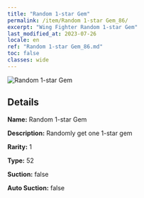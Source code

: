 ```yaml
---
title: "Random 1-star Gem"
permalink: /item/Random 1-star Gem_86/
excerpt: "Wing Fighter Random 1-star Gem"
last_modified_at: 2023-07-26
locale: en
ref: "Random 1-star Gem_86.md"
toc: false
classes: wide
---
```



 ![Random 1-star Gem](/images/item/Random_1-star_Gem_p.png)



## Details

 **Name:** Random 1-star Gem 

 **Description:** Randomly get one 1-star gem

 **Rarity:** 1 

 **Type:** 52 

 **Suction:** false 

 **Auto Suction:** false 


